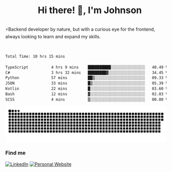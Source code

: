 <div id="user-content-toc">
  <ul align="center">
    <summary><h1 style="display: inline-block">Hi there! 👋, I'm Johnson</h1></summary>
  </ul>
</div>

⚡Backend developer by nature, but with a curious eye for the frontend, always looking to learn and expand my skills.

<br>


<!--START_SECTION:waka-->

```txt
Total Time: 10 hrs 15 mins

TypeScript          4 hrs 9 mins    ██████████░░░░░░░░░░░░░░░   40.49 %
C#                  3 hrs 32 mins   ████████▓░░░░░░░░░░░░░░░░   34.45 %
Python              57 mins         ██▒░░░░░░░░░░░░░░░░░░░░░░   09.33 %
JSON                33 mins         █▒░░░░░░░░░░░░░░░░░░░░░░░   05.39 %
Kotlin              22 mins         █░░░░░░░░░░░░░░░░░░░░░░░░   03.60 %
Bash                12 mins         ▓░░░░░░░░░░░░░░░░░░░░░░░░   02.03 %
SCSS                4 mins          ▒░░░░░░░░░░░░░░░░░░░░░░░░   00.80 %
```

<!--END_SECTION:waka-->

<picture>
  <source  srcset="https://github.com/joshwambere/joshwambere/blob/output/github-contribution-grid-snake-dark.svg?palette=github-dark">
  <source  srcset="https://github.com/joshwambere/joshwambere/blob/output/github-contribution-grid-snake.svg">
  <img alt="github contribution grid snake animation" src="https://github.com/joshwambere/joshwambere/blob/output/github-contribution-grid-snake.svg">
</picture>

### Find me
<a href="https://www.linkedin.com/in/dusabe-johnson" target="_blank"><img src="https://img.shields.io/badge/LinkedIn-%230077B5.svg?&style=flat&logo=linkedin&logoColor=white" alt="LinkedIn"></a>
‎‎ [![Personal Website](https://img.shields.io/badge/visit-Johnsonis.me-blue)](https://johnsonis.me/)
